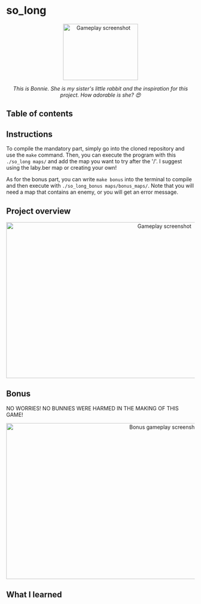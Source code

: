 # so_long

<div align="center">
<img src="https://user-images.githubusercontent.com/101518532/232920360-1a51d988-3b3f-4f54-b361-1b8a80a572a7.jpg" alt="Gameplay screenshot" width="200" height="150">
<p><em>This is Bonnie. She is my sister's little rabbit and the inspiration for this project. How adorable is she? 😍</em></p>
</div>

## Table of contents
## Instructions
<p>To compile the mandatory part, simply go into the cloned repository and use the <code>make</code> command. Then, you can execute the program with this <code>./so_long maps/</code> and add the map you want to try after the '/'. I suggest using the laby.ber map or creating your own!</p>
<p>As for the bonus part, you can write <code>make bonus</code> into the terminal to compile and then execute with <code>./so_long_bonus maps/bonus_maps/</code>. Note that you will need a map that contains an enemy, or you will get an error message.</p>

## Project overview

<div align="center">
<img src="https://user-images.githubusercontent.com/101518532/235535445-db7cb863-fd05-439b-af49-a259f1343cac.gif" alt="Gameplay screenshot" width="830" height="416">
</div>

## Bonus
<p> NO WORRIES! NO BUNNIES WERE HARMED IN THE MAKING OF THIS GAME!</p>

<div align="center">
<img src="https://user-images.githubusercontent.com/101518532/235703038-8d4188d5-e9d7-4f3b-9892-e8e519673f91.gif" alt="Bonus gameplay screenshot" width="830" height="416">
</div>

## What I learned
